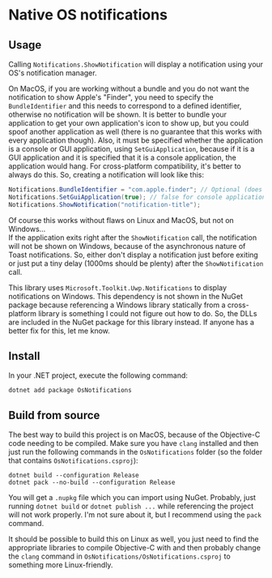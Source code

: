 # Native OS notifications

## Usage
Calling `Notifications.ShowNotification` will display a notification using your OS's notification manager.

On MacOS, if you are working without a bundle and you do not want the notification to show Apple's "Finder", you need to specify the `BundleIdentifier` and this needs to correspond to a defined identifier, otherwise no notification will be shown. It is better to bundle your application to get your own application's icon to show up, but you could spoof another application as well (there is no guarantee that this works with every application though). Also, it must be specified whether the application is a console or GUI application, using `SetGuiApplication`, because if it is a GUI application and it is specified that it is a console application, the application would hang.
For cross-platform compatibility, it's better to always do this. So, creating a notification will look like this:
```cs
Notifications.BundleIdentifier = "com.apple.finder"; // Optional (does nothing for bundled applications)
Notifications.SetGuiApplication(true); // false for console application
Notifications.ShowNotification("notification-title");
```

Of course this works without flaws on Linux and MacOS, but not on Windows... <br/>
If the application exits right after the `ShowNotification` call, the notification will not be shown on Windows, because of the asynchronous nature of Toast notifications. So, either don't display a notification just before exiting or just put a tiny delay (1000ms should be plenty) after the `ShowNotification` call.

This library uses `Microsoft.Toolkit.Uwp.Notifications` to display notifications on Windows. This dependency is not shown in the NuGet package because referencing a Windows library statically from a cross-platform library is something I could not figure out how to do. So, the DLLs are included in the NuGet package for this library instead. If anyone has a better fix for this, let me know.

## Install
In your .NET project, execute the following command:
```
dotnet add package OsNotifications 
```

## Build from source
The best way to build this project is on MacOS, because of the Objective-C code needing to be compiled.
Make sure you have `clang` installed and then just run the following commands in the `OsNotifications` folder (so the folder that contains `OsNotifications.csproj`):
```
dotnet build --configuration Release
dotnet pack --no-build --configuration Release
```
You will get a `.nupkg` file which you can import using NuGet.
Probably, just running `dotnet build` or `dotnet publish ...` while referencing the project will not work properly. I'm not sure about it, but I recommend using the `pack` command.

It should be possible to build this on Linux as well, you just need to find the appropriate libraries to compile Objective-C with and then probably change the `clang` command in `OsNotifications/OsNotifications.csproj` to something more Linux-friendly.
